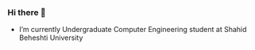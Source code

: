 ### Hi there 👋

-  I’m currently Undergraduate Computer Engineering student at Shahid Beheshti University




